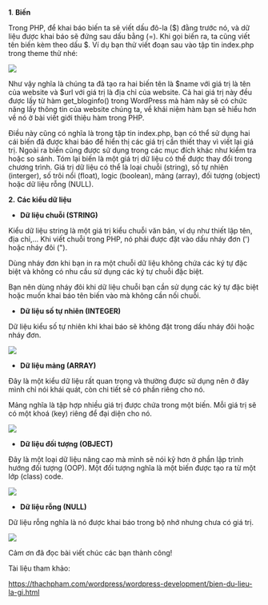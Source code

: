**1**. **Biến**

Trong PHP, để khai báo biến ta sẽ viết dấu đô-la ($) đằng trước nó, và dữ liệu được khai báo sẽ đứng sau dấu bằng (=). Khi gọi biến ra, ta cũng viết tên biến kèm theo dấu $. Ví dụ bạn thử viết đoạn sau vào tập tin index.php trong theme thử nhé:

![](https://images.viblo.asia/2e545628-fcaa-463f-80cb-81edcd03bf8d.PNG)

Như vậy nghĩa là chúng ta đã tạo ra hai biến tên là $name với giá trị là tên của website và $url với giá trị là địa chỉ của website. Cả hai giá trị này đều được lấy từ hàm get_bloginfo() trong WordPress mà hàm này sẽ có chức năng lấy thông tin của website chúng ta, về khái niệm hàm bạn sẽ hiểu hơn về nó ở bài viết giới thiệu hàm trong PHP.

Điều này cũng có nghĩa là trong tập tin index.php, bạn có thể sử dụng hai cái biến đã được khai báo để hiển thị các giá trị cần thiết thay vì viết lại giá trị. Ngoài ra biến cũng được sử dụng trong các mục đích khác như kiểm tra hoặc so sánh. Tóm lại biến là một giá trị dữ liệu có thể được thay đổi trong chương trình. Giá trị dữ liệu có thể là loại chuỗi (string), số tự nhiên (interger), số trôi nổi (float), logic (boolean), mảng (array), đối tượng (object) hoặc dữ liệu rỗng (NULL).

**2.** **Các kiểu dữ liệu**

* **Dữ liệu chuỗi (STRING)**

Kiểu dữ liệu string là một giá trị kiểu chuỗi văn bản, ví dụ như thiết lập tên, địa chỉ,… Khi viết chuỗi trong PHP, nó phải được đặt vào dấu nháy đơn (') hoặc nháy đôi (").

Dùng nháy đơn khi bạn in ra một chuỗi dữ liệu không chứa các ký tự đặc biệt và không có nhu cầu sử dụng các ký tự chuỗi đặc biệt.

Bạn nên dùng nháy đôi khi dữ liệu chuỗi bạn cần sử dụng các ký tự đặc biệt hoặc muốn khai báo tên biến vào mà không cần nối chuỗi.

* **Dữ liệu số tự nhiên  (INTEGER)**

Dữ liệu kiểu số tự nhiên khi khai báo sẽ không đặt trong dấu nháy đôi hoặc nháy đơn.

![](https://images.viblo.asia/82c6f3a4-f3df-4c1d-ba24-e02aafe7e286.PNG)

* **Dữ liệu mảng  (ARRAY)**

Đây là một kiểu dữ liệu rất quan trọng và thường được sử dụng nên ở đây mình chỉ nói khái quát, còn chi tiết sẽ có phần riêng cho nó.

Mảng nghĩa là tập hợp nhiều giá trị được chứa trong một biến. Mỗi giá trị sẽ có một khoá (key) riêng để đại diện cho nó.

![](https://images.viblo.asia/caa0d6b6-8910-433e-b1b6-91d9b2ef7f0d.PNG)

* **Dữ liệu đối tượng  (OBJECT)**

Đây là một loại dữ liệu nâng cao mà mình sẽ nói kỹ hơn ở phần lập trình hướng đối tượng (OOP). Một đối tượng nghĩa là một biến được tạo ra từ một lớp (class) code.

![](https://images.viblo.asia/c4c438a6-0a1c-498a-a2cd-14dbaab73935.PNG)

* **Dữ liệu  rỗng (NULL)**

Dữ liệu rỗng nghĩa là nó được khai báo trong bộ nhớ nhưng chưa có giá trị.

![](https://images.viblo.asia/fc1ad638-51d8-4890-87f4-b8ee0374a32c.PNG)

Cảm ơn đã đọc bài viết chúc các bạn thành công!

Tài liệu tham khảo: 

https://thachpham.com/wordpress/wordpress-development/bien-du-lieu-la-gi.html